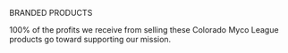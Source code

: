 BRANDED PRODUCTS

100% of the profits we receive from selling these Colorado Myco League products go toward supporting our mission.